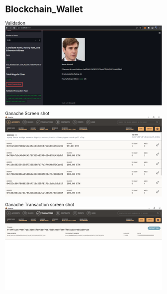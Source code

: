 # Blockchain_Wallet

Validation
![](https://github.com/Gsilvera24/Blockchain_Wallet/blob/main/jobs_screen.png)

Ganache Screen shot
![](https://github.com/Gsilvera24/Blockchain_Wallet/blob/main/ganache%20screen.png)

Ganache Transaction screen shot
![](https://github.com/Gsilvera24/Blockchain_Wallet/blob/main/ganache%20screen2.png)
